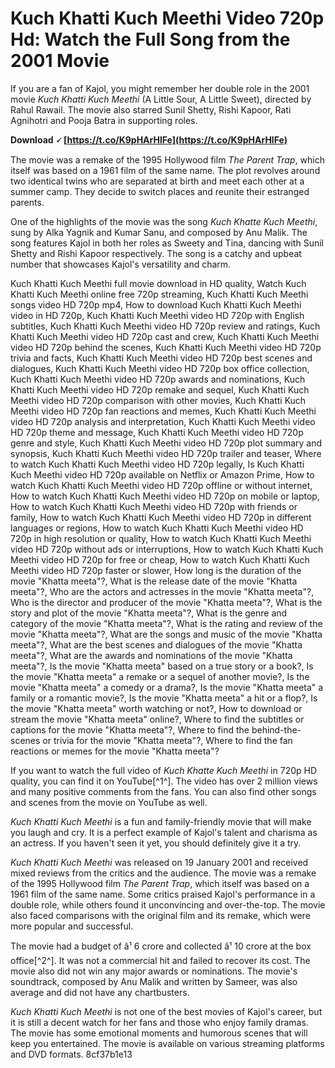 # Kuch Khatti Kuch Meethi Video 720p Hd: Watch the Full Song from the 2001 Movie
 
If you are a fan of Kajol, you might remember her double role in the 2001 movie *Kuch Khatti Kuch Meethi* (A Little Sour, A Little Sweet), directed by Rahul Rawail. The movie also starred Sunil Shetty, Rishi Kapoor, Rati Agnihotri and Pooja Batra in supporting roles.
 
**Download 🗸 [https://t.co/K9pHArHlFe](https://t.co/K9pHArHlFe)**


 
The movie was a remake of the 1995 Hollywood film *The Parent Trap*, which itself was based on a 1961 film of the same name. The plot revolves around two identical twins who are separated at birth and meet each other at a summer camp. They decide to switch places and reunite their estranged parents.
 
One of the highlights of the movie was the song *Kuch Khatte Kuch Meethi*, sung by Alka Yagnik and Kumar Sanu, and composed by Anu Malik. The song features Kajol in both her roles as Sweety and Tina, dancing with Sunil Shetty and Rishi Kapoor respectively. The song is a catchy and upbeat number that showcases Kajol's versatility and charm.
 
Kuch Khatti Kuch Meethi full movie download in HD quality,  Watch Kuch Khatti Kuch Meethi online free 720p streaming,  Kuch Khatti Kuch Meethi songs video HD 720p mp4,  How to download Kuch Khatti Kuch Meethi video in HD 720p,  Kuch Khatti Kuch Meethi video HD 720p with English subtitles,  Kuch Khatti Kuch Meethi video HD 720p review and ratings,  Kuch Khatti Kuch Meethi video HD 720p cast and crew,  Kuch Khatti Kuch Meethi video HD 720p behind the scenes,  Kuch Khatti Kuch Meethi video HD 720p trivia and facts,  Kuch Khatti Kuch Meethi video HD 720p best scenes and dialogues,  Kuch Khatti Kuch Meethi video HD 720p box office collection,  Kuch Khatti Kuch Meethi video HD 720p awards and nominations,  Kuch Khatti Kuch Meethi video HD 720p remake and sequel,  Kuch Khatti Kuch Meethi video HD 720p comparison with other movies,  Kuch Khatti Kuch Meethi video HD 720p fan reactions and memes,  Kuch Khatti Kuch Meethi video HD 720p analysis and interpretation,  Kuch Khatti Kuch Meethi video HD 720p theme and message,  Kuch Khatti Kuch Meethi video HD 720p genre and style,  Kuch Khatti Kuch Meethi video HD 720p plot summary and synopsis,  Kuch Khatti Kuch Meethi video HD 720p trailer and teaser,  Where to watch Kuch Khatti Kuch Meethi video HD 720p legally,  Is Kuch Khatti Kuch Meethi video HD 720p available on Netflix or Amazon Prime,  How to watch Kuch Khatti Kuch Meethi video HD 720p offline or without internet,  How to watch Kuch Khatti Kuch Meethi video HD 720p on mobile or laptop,  How to watch Kuch Khatti Kuch Meethi video HD 720p with friends or family,  How to watch Kuch Khatti Kuch Meethi video HD 720p in different languages or regions,  How to watch Kuch Khatti Kuch Meethi video HD 720p in high resolution or quality,  How to watch Kuch Khatti Kuch Meethi video HD 720p without ads or interruptions,  How to watch Kuch Khatti Kuch Meethi video HD 720p for free or cheap,  How to watch Kuch Khatti Kuch Meethi video HD 720p faster or slower,  How long is the duration of the movie "Khatta meeta"?,  What is the release date of the movie "Khatta meeta"?,  Who are the actors and actresses in the movie "Khatta meeta"?,  Who is the director and producer of the movie "Khatta meeta"?,  What is the story and plot of the movie "Khatta meeta"?,  What is the genre and category of the movie "Khatta meeta"?,  What is the rating and review of the movie "Khatta meeta"?,  What are the songs and music of the movie "Khatta meeta"?,  What are the best scenes and dialogues of the movie "Khatta meeta"?,  What are the awards and nominations of the movie "Khatta meeta"?,  Is the movie "Khatta meeta" based on a true story or a book?,  Is the movie "Khatta meeta" a remake or a sequel of another movie?,  Is the movie "Khatta meeta" a comedy or a drama?,  Is the movie "Khatta meeta" a family or a romantic movie?,  Is the movie "Khatta meeta" a hit or a flop?,  Is the movie "Khatta meeta" worth watching or not?,  How to download or stream the movie "Khatta meeta" online?,  Where to find the subtitles or captions for the movie "Khatta meeta"?,  Where to find the behind-the-scenes or trivia for the movie "Khatta meeta"?,  Where to find the fan reactions or memes for the movie "Khatta meeta"?
 
If you want to watch the full video of *Kuch Khatte Kuch Meethi* in 720p HD quality, you can find it on YouTube[^1^]. The video has over 2 million views and many positive comments from the fans. You can also find other songs and scenes from the movie on YouTube as well.
 
*Kuch Khatti Kuch Meethi* is a fun and family-friendly movie that will make you laugh and cry. It is a perfect example of Kajol's talent and charisma as an actress. If you haven't seen it yet, you should definitely give it a try.
  
*Kuch Khatti Kuch Meethi* was released on 19 January 2001 and received mixed reviews from the critics and the audience. The movie was a remake of the 1995 Hollywood film *The Parent Trap*, which itself was based on a 1961 film of the same name. Some critics praised Kajol's performance in a double role, while others found it unconvincing and over-the-top. The movie also faced comparisons with the original film and its remake, which were more popular and successful.
 
The movie had a budget of â¹ 6 crore and collected â¹ 10 crore at the box office[^2^]. It was not a commercial hit and failed to recover its cost. The movie also did not win any major awards or nominations. The movie's soundtrack, composed by Anu Malik and written by Sameer, was also average and did not have any chartbusters.
 
*Kuch Khatti Kuch Meethi* is not one of the best movies of Kajol's career, but it is still a decent watch for her fans and those who enjoy family dramas. The movie has some emotional moments and humorous scenes that will keep you entertained. The movie is available on various streaming platforms and DVD formats.
 8cf37b1e13
 
